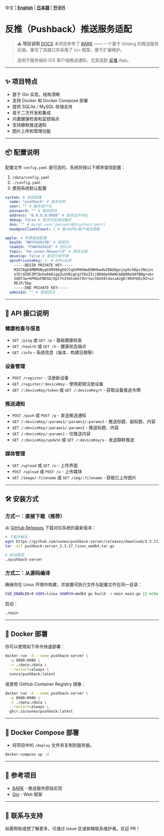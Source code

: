 中文 | **[English](README_EN.md)** | **[日本語](README_JA.md)** | **[한국어](README_KO.md)**
# 反推（Pushback）推送服务适配

> **⚠️ 项目说明**
> [DOCS](https://docs.uuneo.com/#/deploy)
> 本项目参考了 [BARK](https://github.com/Finb/bark-server) —— 一个基于 Golang 的推送服务后端，重写了其接口并采用了 `Gin` 框架，便于扩展维护。
>
> 适用于服务端向 iOS 客户端推送通知，尤其适配 [反推](https://pushback.uuneo.com) App。

---

## ✨ 项目特点

- 基于 Gin 实现，结构清晰
- 支持 Docker 和 Docker Compose 部署
- 提供 SQLite / MySQL 存储支持
- 易于二次开发和集成
- 内置健康检查和监控端点
- 支持静默推送通知
- 图片上传和管理功能

---

## 📦 配置说明

配置文件 `config.yaml` 是可选的，系统将按以下顺序查找配置：
1. `/data/config.yaml`
2. `./config.yaml`
3. 使用系统默认配置

```yaml
system: # 系统配置
  name: "pushback" # 服务名称
  user: "" # 服务用户名
  password: "" # 服务密码
  address: "0.0.0.0:8080" # 服务监听地址
  debug: false # 是否开启调试模式
  dsn: "" # mysql user:password@tcp(host:port)
  maxApnsClientCount: 1 # 最大APNs客户端连接数

apple: # 苹果推送配置
  keyId: "BNY5GUGV38" # 密钥ID
  teamId: "FUWV6U942Q" # 团队ID
  topic: "me.uuneo.Meoworld" # 推送主题
  develop: false # 是否开发环境
  apnsPrivateKey: |- # APNs私钥
    -----BEGIN PRIVATE KEY-----
    MIGTAgEAMBMGByqGSM49AgEGCCqGSM49AwEHBHkwdwIBAQQgvjopbchDpzJNojnc
    o7ErdZQFZM7Qxho6m61gqZuGVRigCgYIKoZIzj0DAQehRANCAAQ8ReU0fBNg+sA+
    ZdDf3w+8FRQxFBKSD/Opt7n3tmtnmnl9Vrtw/nUXX4ldasxA2gErXR4YbEL9Z+uJ
    REJP/5bp
    -----END PRIVATE KEY-----
  adminId: "" # 管理员ID
```

---

## 🔌 API 接口说明

### 健康检查与信息
- `GET /ping` 或 `GET /p` - 基础健康检查
- `GET /health` 或 `GET /h` - 健康状态端点
- `GET /info` - 系统信息（版本、构建日期等）

### 设备管理
- `POST /register` - 注册新设备
- `GET /register/:deviceKey` - 使用密钥注册设备
- `GET /:deviceKey/token` 或 `GET /:deviceKey/t` - 获取设备推送令牌

### 推送通知
- `POST /push` 或 `POST /p` - 发送推送通知
- `GET /:deviceKey/:params1/:params2/:params3` - 推送标题、副标题、内容
- `GET /:deviceKey/:params1/:params2` - 推送标题、内容
- `GET /:deviceKey/:params1` - 仅推送内容
- `GET /:deviceKey/update` 或 `GET /:deviceKey/u` - 发送静默推送

### 媒体管理
- `GET /upload` 或 `GET /u` - 上传界面
- `POST /upload` 或 `POST /u` - 上传媒体
- `GET /image/:filename` 或 `GET /img/:filename` - 获取已上传图片

---

## 🛠️ 安装方式

### 方式一：直接下载（推荐）

从 [GitHub Releases](https://github.com/uuneo/pushback-server/releases) 下载对应系统的最新版本：

```bash
# 下载并解压
wget https://github.com/uuneo/pushback-server/releases/download/2.3.17/pushback-server_2.3.17_linux_amd64.tar.gz
tar -xzf pushback-server_2.3.17_linux_amd64.tar.gz

# 启动服务
./pushback-server
```

### 方式二：从源码编译

确保你在 Linux 环境中构建，并放置可执行文件与配置文件在同一目录：

```bash
CGO_ENABLED=0 GOOS=linux GOARCH=amd64 go build -o main main.go || echo "编译失败"
```

启动：

```bash
./main
```

---

## 🐳 Docker 部署

你可以使用如下命令快速部署：

```bash
docker run -d --name pushback-server \
  -p 8080:8080 \
  -v ./data:/data \
  --restart=always \
  sunvx/pushback:latest
```

或使用 GitHub Container Registry 镜像：

```bash
docker run -d --name pushback-server \
  -p 8080:8080 \
  -v ./data:/data \
  --restart=always \
  ghcr.io/uuneo/pushback:latest
```

---

## 🐳 Docker Compose 部署

* 将项目中的 `/deploy` 文件夹复制到服务器。

```bash
docker-compose up -d
```

---

## 📎 参考项目

- [BARK](https://github.com/Finb/bark-server) - 推送服务原始实现
- [Gin](https://github.com/gin-gonic/gin) - Web 框架

---

## 📮 联系与支持

如需帮助或想了解更多，可通过 issue 区或邮箱联系维护者。欢迎 PR！
